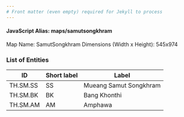 ```yaml
---
# Front matter (even empty) required for Jekyll to process
---
```


#### JavaScript Alias: maps/samutsongkhram

Map Name: SamutSongkhram
Dimensions (Width x Height): 545x974

### List of Entities

| ID       | Short label | Label                  |
| -------- | ----------- | ---------------------- |
| TH.SM.SS | SS          | Mueang Samut Songkhram |
| TH.SM.BK | BK          | Bang Khonthi           |
| TH.SM.AM | AM          | Amphawa                |
